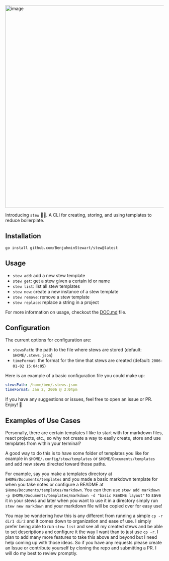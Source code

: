 <img width="642" alt="image" src="https://github.com/BenjuhminStewart/stew/assets/82689821/94145b53-e0e2-4beb-b9ad-a34fae888875">

Introducing `stew` 🍲🎉. A CLI for creating, storing, and using templates to reduce boilerplate.

## Installation
```
go install github.com/BenjuhminStewart/stew@latest
```

## Usage
- `stew add`: add a new stew template
- `stew get`: get a stew given a certain id or name
- `stew list`: list all stew templates
- `stew new`: create a new instance of a stew template
- `stew remove`: remove a stew template
- `stew replace`: replace a string in a project

For more information on usage, checkout the [DOC.md](https://github.com/BenjuhminStewart/stew/blob/main/DOC.md) file.

## Configuration

The current options for configuration are:

- `stewsPath`: the path to the file where stews are stored (default: `$HOME/.stews.json`)
- `timeFormat`: the format for the time that stews are created (default: `2006-01-02 15:04:05`)

Here is an example of a basic configuration file you could make up:

```yaml
stewsPath: /home/ben/.stews.json
timeFormat: Jan 2, 2006 @ 3:04pm
```

If you have any suggestions or issues, feel free to open an issue or PR. Enjoy! 🎉

## Examples of Use Cases
Personally, there are certain templates I like to start with for markdown files, react projects, etc., so why not create a way to easily create, store and use templates from within your terminal?

A good way to do this is to have some folder of templates you like for example in `$HOME/.config/stew/templates` or `$HOME/Documents/templates` and add new stews directed toward those paths.

For example, say you make a templates directory at `$HOME/Documents/templates` and you made a basic markdown template for when you take notes or configure a README at `$Home/Documents/templates/markdown`. You can then use `stew add markdown -p $HOME/Documents/templates/markdown -d "basic README layout"` to save it in your stews and later when you want to use it in a directory simply run `stew new markdown` and your markdown file will be copied over for easy use!

You may be wondering how this is any different from running a simple `cp -r dir1 dir2` and it comes down to organization and ease of use. I simply prefer being able to run `stew list` and see all my created stews and be able to set descriptions and configure it the way I want than to just use `cp -r`. I plan to add many more features to take this above and beyond but I need help coming up with those ideas. So if you have any requests please create an Issue or contribute yourself by cloning the repo and submitting a PR. I will do my best to review promptly.
